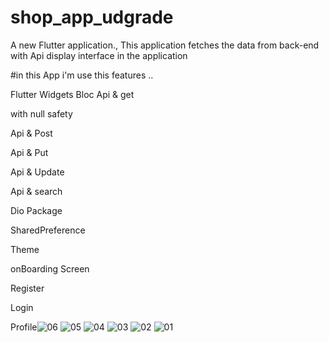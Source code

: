 # shop_app_udgrade
A new Flutter application., This application fetches the data from back-end with Api display interface in the application

#in this App i'm use this features ..

Flutter Widgets Bloc Api & get

with null safety 

Api & Post

Api & Put

Api & Update

Api & search

Dio Package

SharedPreference

Theme

onBoarding Screen

Register

Login

Profile![06](https://user-images.githubusercontent.com/75587814/197336769-6357bbef-5043-44c0-98ac-ae040217a996.jpeg)
![05](https://user-images.githubusercontent.com/75587814/197336770-3a7766b6-161a-417a-8d06-ae71803c03ea.jpeg)
![04](https://user-images.githubusercontent.com/75587814/197336771-68011116-86fc-4140-ae21-da843d9a389e.jpeg)
![03](https://user-images.githubusercontent.com/75587814/197336773-2506c228-5416-4361-8df9-1c0433bf71a5.jpeg)
![02](https://user-images.githubusercontent.com/75587814/197336774-5e55059a-a05f-4c6e-9866-e88bf7a18605.jpeg)
![01](https://user-images.githubusercontent.com/75587814/197336777-12e5eaaf-77d3-45dd-ad66-6f474abbf7ef.jpeg)

